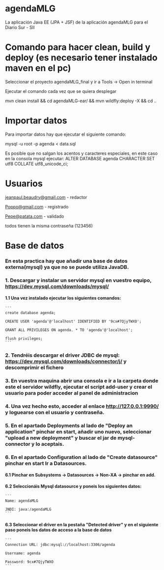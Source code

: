 # agendaMLG
La aplicación Java EE (JPA + JSF) de la aplicación agendaMLG para el Diario Sur - SII

# Comando para hacer clean, build y deploy (es necesario tener instalado maven en el pc)
Seleccionar el proyecto agendaMLG_final y ir a Tools -> Open in terminal

Ejecutar el comando cada vez que se quiera desplegar

mvn clean install && cd agendaMLG-ear/ && mvn wildfly:deploy -X && cd ..

# Importar datos
Para importar datos hay que ejecutar el siguiente comando:

mysql -u root -p agenda < data.sql 

Es posible que no salgan los acentos y caracteres especiales, en este caso en la consola mysql ejecutar:
ALTER DATABASE agenda CHARACTER SET utf8 COLLATE utf8_unicode_ci;

# Usuarios

jeanpaul.beaudry@gmail.com - redactor

Poppo@gmail.com - registrado

Pepe@patata.com - validado

todos tienen la misma contraseña (123456)

# Base de datos
### En esta practica hay que añadir una base de datos externa(mysql) ya que no se puede utiliza JavaDB.

### 1. Descargar y instalar un servidor mysql en vuestro equipo, https://dev.mysql.com/downloads/mysql/
#### 1.1 Una vez instalado ejecutar los siguientes comandos:
    ```
    create database agenda;

    CREATE USER 'agenda'@'localhost' IDENTIFIED BY '9cx#7QjyTWXO';

    GRANT ALL PRIVILEGES ON agenda. * TO 'agenda'@'localhost';

    flush privileges;
    ```

### 2. Tendréis descargar el driver JDBC de mysql: https://dev.mysql.com/downloads/connector/j/ y descomprimir el fichero

### 3. En vuestra maquina abrir una consola e ir a la carpeta donde este el servidor wildfly, ejecutar el script add-user y crear el usuario para poder acceder al panel de administracion

### 4. Una vez hecho esto, acceder al enlace http://127.0.0.1:9990/ y loguearse con el usuario y contraseña.

### 5. En el apartado Deployments al lado de "Deploy an application" pinchar en start, añadir uno nuevo, seleccionar "upload a new deployment" y buscar el jar de mysql-connector y lo aceptais.

### 6. En el apartado Configuration al lado de "Create datasource" pinchar en start Ir a Datasources.

#### 6.1 Pinchar en Subsystems -> Datasources -> Non-XA -> pinchar en add.

#### 6.2 Seleccionáis Mysql datasource y poneis los siguientes datos:
    ```
    Name: agendaMLG

    JNDI: java:/agendaMLG
    ```

#### 6.3 Seleccionar el driver en la pestaña "Detected driver" y en el siguiente paso poneis los datos de acceso a la base de datos
    ```
    Connection URL: jdbc:mysql://localhost:3306/agenda

    Username: agenda

    Password: 9cx#7QjyTWXO
    ```
